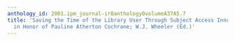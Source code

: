 ```yaml
---
anthology_id: 2001.ipm_journal-ir0anthology0volumeA37A5.7
title: 'Saving the Time of the Library User Through Subject Access Innovation: Papers
  in Honor of Pauline Atherton Cochrane; W.J. Wheeler (Ed.)'
---
```

